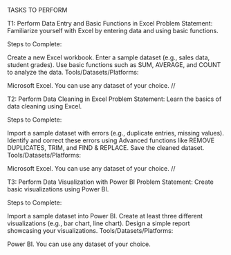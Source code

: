 TASKS TO PERFORM

T1: Perform Data Entry and Basic Functions in Excel
Problem Statement:
Familiarize yourself with Excel by entering data and using basic functions.

Steps to Complete:

Create a new Excel workbook.
Enter a sample dataset (e.g., sales data, student grades).
Use basic functions such as SUM, AVERAGE, and COUNT to analyze the data.
Tools/Datasets/Platforms:

Microsoft Excel.
You can use any dataset of your choice.
//

T2: Perform Data Cleaning in Excel
Problem Statement:
Learn the basics of data cleaning using Excel.

Steps to Complete:

Import a sample dataset with errors (e.g., duplicate entries, missing values).
Identify and correct these errors using Advanced functions like REMOVE DUPLICATES, TRIM, and FIND & REPLACE.
Save the cleaned dataset.
Tools/Datasets/Platforms:

Microsoft Excel.
You can use any dataset of your choice.
//

T3: Perform Data Visualization with Power BI
Problem Statement:
Create basic visualizations using Power BI.

Steps to Complete:

Import a sample dataset into Power BI.
Create at least three different visualizations (e.g., bar chart, line chart).
Design a simple report showcasing your visualizations.
Tools/Datasets/Platforms:

Power BI.
You can use any dataset of your choice.
